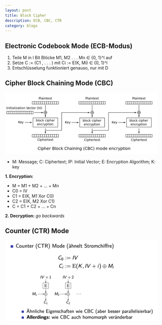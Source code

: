 ```yaml
---
layout: post
title: Block Cipher
description: ECB, CBC, CTR
category: blogs
---
```


## Electronic Codebook Mode (ECB-Modus)
1. Teile M in l Bit Blöcke M1, M2 . . . Mn ∈ {0, 1}^l auf
2. Setze C := (C1 , . . . ) mit Ci := E(K, Mi) ∈ {0, 1}^l
3. Entschlüsselung funktioniert genauso, nur mit D


## Cipher Block Chaining Mode (CBC)
![alt text](/resources/postImage/BlockCipher/CBC_encryption.svg.png)
+ M: Message; C: Ciphertext; IP: Initial Vector; E: Encryption Algorithm; K: key

**1. Encryption:**
+ M = M1 + M2 + ... + Mn
+ C0 = IV
+ C1 = E(K, M1 Xor C0)
+ C2 = E(K, M2 Xor C1)
+ C = C1 + C2 + ... + Cn

**2. Decryption:**
*go backwards*

## Counter (CTR) Mode
![alter text](../../resources/postImage/BlockCipher/Xnip2019-07-30_00-40-09.jpg)

[Yange]:    http://camscofie.github.io  "Yange"
